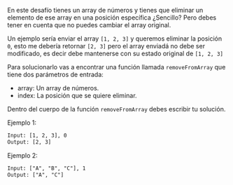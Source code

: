 En este desafío tienes un array de números y tienes que eliminar un elemento de ese array en una posición específica ¿Sencillo? Pero debes tener en cuenta que no puedes cambiar el array original.

Un ejemplo sería enviar el array `[1, 2, 3]` y queremos eliminar la posición `0`, esto me debería retornar `[2, 3]` pero el array enviadá no debe ser modificado, es decir debe mantenerse con su estado original de `[1, 2, 3]`

Para solucionarlo vas a encontrar una función llamada `removeFromArray` que tiene dos parámetros de entrada:

- array: Un array de números.
- index: La posición que se quiere eliminar.

Dentro del cuerpo de la función `removeFromArray` debes escribir tu solución.

Ejemplo 1:

```txt
Input: [1, 2, 3], 0
Output: [2, 3]

```

Ejemplo 2:

```txt
Input: ["A", "B", "C"], 1
Output: ["A", "C"]
```
